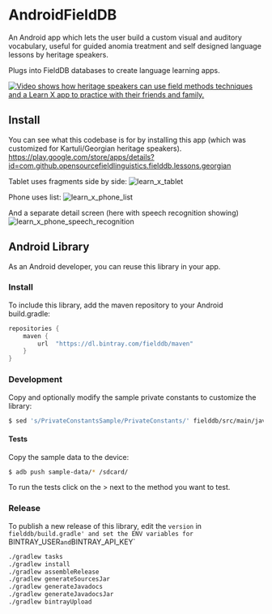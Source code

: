 # AndroidFieldDB

An Android app which lets the user build a custom visual and auditory vocabulary, useful for guided anomia treatment and self designed language lessons by heritage speakers.

Plugs into FieldDB databases to create language learning apps.

[![Video shows how heritage speakers can use field methods techniques and a Learn X app to practice with their friends and family.](http://img.youtube.com/vi/nULRWUMUc-I/0.jpg)](https://www.youtube.com/watch?v=nULRWUMUc-I)


## Install

You can see what this codebase is for by installing this app (which was customized for Kartuli/Georgian heritage speakers).
https://play.google.com/store/apps/details?id=com.github.opensourcefieldlinguistics.fielddb.lessons.georgian


Tablet uses fragments side by side:
![learn_x_tablet](https://f.cloud.github.com/assets/196199/2483261/6c4e6442-b0fe-11e3-93df-e74309100571.png)

Phone uses list:
![learn_x_phone_list](https://f.cloud.github.com/assets/196199/2483266/7cb070b4-b0fe-11e3-9a42-de24f7e1be3f.png)

And a separate detail screen (here with speech recognition showing)
![learn_x_phone_speech_recognition](https://f.cloud.github.com/assets/196199/2483269/837d01f0-b0fe-11e3-8707-748ab9b02022.png)


## Android Library

As an Android developer, you can reuse this library in your app.

### Install

To include this library, add the maven repository to your Android build.gradle:

```groovy
repositories {
    maven {
        url  "https://dl.bintray.com/fielddb/maven"
    }
}
```


### Development

Copy and optionally modify the sample private constants to customize the library:

```bash
$ sed 's/PrivateConstantsSample/PrivateConstants/' fielddb/src/main/java/com/github/fielddb/PrivateConstantsSample.java >  fielddb/src/main/java/com/github/fielddb/PrivateConstants.java
```


#### Tests

Copy the sample data to the device:

```bash
$ adb push sample-data/* /sdcard/
```

To run the tests click on the > next to the method you want to test.


### Release

To publish a new release of this library, edit the `version` in `fielddb/build.gradle' and set the ENV variables for `BINTRAY_USER` and `BINTRAY_API_KEY`

```bash
./gradlew tasks
./gradlew install
./gradlew assembleRelease
./gradlew generateSourcesJar
./gradlew generateJavadocs
./gradlew generateJavadocsJar
./gradlew bintrayUpload
```
